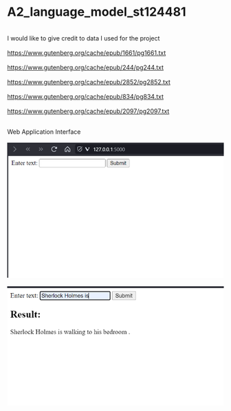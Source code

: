 # A2_language_model_st124481
 
<br>I would like to give credit to data I used for the project</br>
<br>https://www.gutenberg.org/cache/epub/1661/pg1661.txt</br>
<br>https://www.gutenberg.org/cache/epub/244/pg244.txt</br>
<br>https://www.gutenberg.org/cache/epub/2852/pg2852.txt</br>
<br>https://www.gutenberg.org/cache/epub/834/pg834.txt</br>
<br>https://www.gutenberg.org/cache/epub/2097/pg2097.txt</br>

<br>Web Application Interface</br>
<br>![Alt Text](https://github.com/thamakornk-ait/A2_language_model_st124481/blob/main/Screenshot%202024-02-01%20122326.png)</br>
<br>![Alt Text](https://github.com/thamakornk-ait/A2_language_model_st124481/blob/main/Screenshot%202024-02-01%20122358.png)</br>
